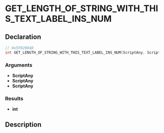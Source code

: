 # GET_LENGTH_OF_STRING_WITH_THIS_TEXT_LABEL_INS_NUM

## Declaration
```cpp
// 0x5F02084D
int GET_LENGTH_OF_STRING_WITH_THIS_TEXT_LABEL_INS_NUM(ScriptAny, ScriptAny, ScriptAny);
```

### Arguments
- **ScriptAny**
- **ScriptAny**
- **ScriptAny**

### Results
- **int**

## Description
